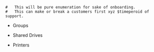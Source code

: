     #   This will be pure enumeration for sake of onboarding.
    #   This can make or break a customers first xyz $timeperoid of support.
    
+ Groups



+ Shared Drives



+ Printers
